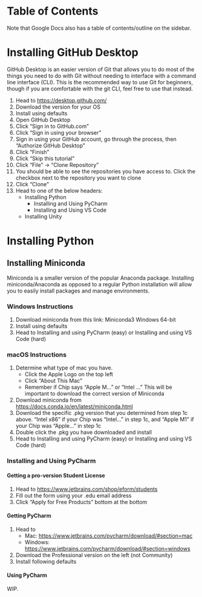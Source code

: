 # Table of Contents
Note that Google Docs also has a table of contents/outline on the sidebar.

# Installing GitHub Desktop
GitHub Desktop is an easier version of Git that allows you to do most of the things you need to do with Git without 
needing to interface with a command line interface (CLI). This is the recommended way to use Git for beginners, though 
if you are comfortable with the git CLI, feel free to use that instead.

1. Head to https://desktop.github.com/
2. Download the version for your OS
3. Install using defaults
4. Open GitHub Desktop
5. Click “Sign in to GitHub.com”
6. Click “Sign in using your browser”
7. Sign in using your GitHub account, go through the process, then “Authorize GitHub Desktop”
8. Click “Finish”
9. Click “Skip this tutorial”
10. Click “File” -> “Clone Repository”
11. You should be able to see the repositories you have access to. Click the checkbox next to the repository you want 
to clone
12. Click “Clone”
13. Head to one of the below headers: 
    - Installing Python
      - Installing and Using PyCharm
      - Installing and Using VS Code
    - Installing Unity

# Installing Python
## Installing Miniconda
Miniconda is a smaller version of the popular Anaconda package. Installing miniconda/Anaconda as opposed to a regular 
Python installation will allow you to easily install packages and manage environments.

### Windows Instructions
1. Download miniconda from this link: Miniconda3 Windows 64-bit
2. Install using defaults
3. Head to Installing and using PyCharm (easy) or Installing and using VS Code (hard)

### macOS Instructions
1. Determine what type of mac you have. 
   - Click the Apple Logo on the top left
   - Click “About This Mac”
   - Remember if Chip says “Apple M…” or “Intel …” This will be important to download the correct version of Miniconda
2. Download miniconda from https://docs.conda.io/en/latest/miniconda.html
3. Download the specific .pkg version that you determined from step 1c above. “Intel x86” if your Chip was “Intel…” in 
step 1c, and “Apple M1” if your Chip was “Apple…” in step 1c
4. Double click the .pkg you have downloaded and install
5. Head to Installing and using PyCharm (easy) or Installing and using VS Code (hard)

### Installing and Using PyCharm
#### Getting a pro-version Student License
1. Head to https://www.jetbrains.com/shop/eform/students
2. Fill out the form using your .edu email address
3. Click “Apply for Free Products” bottom at the bottom

#### Getting PyCharm
1. Head to 
   - Mac: https://www.jetbrains.com/pycharm/download/#section=mac
   - Windows: https://www.jetbrains.com/pycharm/download/#section=windows
2. Download the Professional version on the left (not Community)
3. Install following defaults

#### Using PyCharm
WIP.



